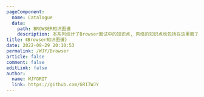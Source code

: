 ```yaml
---
pageComponent:
  name: Catalogue
  data:
    path: BROWSER知识图谱
    description: 本系列统计了Browser面试中的知识点, 网络的知识点也包括在这里面了
title: 《Browser知识图谱》
date: 2022-08-29 20:10:53
permalink: /WJY/Browser
article: false
comment: false
editLink: false
author:
  name: WJYGRIT
  link: https://github.com/GRITWJY
---
```

